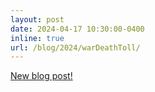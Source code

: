 ```yaml
---
layout: post
date: 2024-04-17 10:30:00-0400
inline: true
url: /blog/2024/warDeathToll/
---
```


[New blog post!](http://localhost:4000/blog/2024/approachesToFittingPlotData/)
